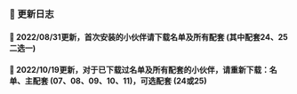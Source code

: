 ### 🏀 更新日志

#### 🎃 2022/08/31更新，首次安装的小伙伴请下载名单及所有配套 (其中配套24、25二选一)

#### 🎃 2022/10/19更新，对于已下载过名单及所有配套的小伙伴，请重新下载：名单、主配套 (07、08、09、10、11)，可选配套 (24或25)






